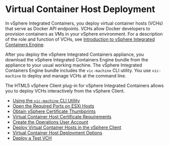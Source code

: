 <!-- THIS TOPIC IS LINKED FROM THE appliance welcome page / UI -->

# Virtual Container Host Deployment #

In vSphere Integrated Containers, you deploy virtual container hosts (VCHs) that serve as Docker API endpoints. VCHs allow Docker developers to provision containers as VMs in your vSphere environment. For a description of the role and function of VCHs, see [Introduction to vSphere Integrated Containers Engine](../vic_overview/intro_to_vic_engine.md). 

After you deploy the vSphere Integrated Containers appliance, you download the vSphere Integrated Containers Engine bundle from the appliance to your usual working machine. The vSphere Integrated Containers Engine bundle includes the `vic-machine` CLI utility. You use `vic-machine` to deploy and manage VCHs at the command line. 

The HTML5 vSphere Client plug-in for vSphere Integrated Containers allows you to deploy VCHs interactively from the vSphere Client.

- [Using the `vic-machine` CLI Utility](using_vicmachine.md)
- [Open the Required Ports on ESXi Hosts](open_ports_on_hosts.md)
- [Obtain vSphere Certificate Thumbprints](obtain_thumbprint.md)
- [Virtual Container Host Certificate Requirements](vch_cert_reqs.md)
- [Create the Operations User Account](create_ops_user.md)
- [Deploy Virtual Container Hosts in the vSphere Client](deploy_vch_client.md)
- [Virtual Container Host Deployment Options](vch_deployment_options.md) 
- [Deploy a Test VCH](deploy_test_vch.md)